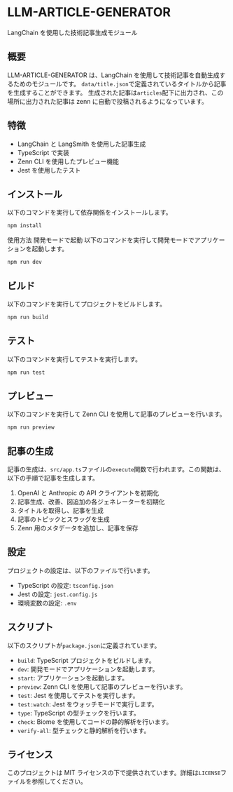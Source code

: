 # LLM-ARTICLE-GENERATOR

LangChain を使用した技術記事生成モジュール

## 概要

LLM-ARTICLE-GENERATOR は、LangChain を使用して技術記事を自動生成するためのモジュールです。
`data/title.json`で定義されているタイトルから記事を生成することができます。
生成された記事は`articles`配下に出力され、この場所に出力された記事は zenn に自動で投稿されるようになっています。

## 特徴

- LangChain と LangSmith を使用した記事生成
- TypeScript で実装
- Zenn CLI を使用したプレビュー機能
- Jest を使用したテスト

## インストール

以下のコマンドを実行して依存関係をインストールします。

```sh
npm install
```

使用方法
開発モードで起動
以下のコマンドを実行して開発モードでアプリケーションを起動します。

```sh
npm run dev
```

## ビルド

以下のコマンドを実行してプロジェクトをビルドします。

```sh
npm run build
```

## テスト

以下のコマンドを実行してテストを実行します。

```sh
npm run test
```

## プレビュー

以下のコマンドを実行して Zenn CLI を使用して記事のプレビューを行います。

```sh
npm run preview
```

## 記事の生成

記事の生成は、`src/app.ts`ファイルの`execute`関数で行われます。この関数は、以下の手順で記事を生成します。

1. OpenAI と Anthropic の API クライアントを初期化
2. 記事生成、改善、図追加の各ジェネレーターを初期化
3. タイトルを取得し、記事を生成
4. 記事のトピックとスラッグを生成
5. Zenn 用のメタデータを追加し、記事を保存

## 設定

プロジェクトの設定は、以下のファイルで行います。

- TypeScript の設定: `tsconfig.json`
- Jest の設定: `jest.config.js`
- 環境変数の設定: `.env`

## スクリプト

以下のスクリプトが`package.json`に定義されています。

- `build`: TypeScript プロジェクトをビルドします。
- `dev`: 開発モードでアプリケーションを起動します。
- `start`: アプリケーションを起動します。
- `preview`: Zenn CLI を使用して記事のプレビューを行います。
- `test`: Jest を使用してテストを実行します。
- `test:watch`: Jest をウォッチモードで実行します。
- `type`: TypeScript の型チェックを行います。
- `check`: Biome を使用してコードの静的解析を行います。
- `verify-all`: 型チェックと静的解析を行います。

## ライセンス

このプロジェクトは MIT ライセンスの下で提供されています。詳細は`LICENSE`ファイルを参照してください。
